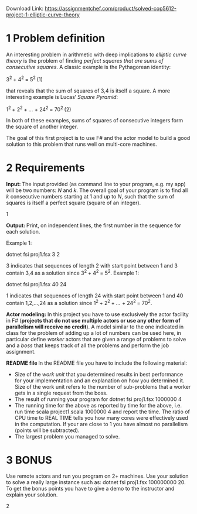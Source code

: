 Download Link: https://assignmentchef.com/product/solved-cop5612-project-1-elliptic-curve-theory
<br>
<h1>1           Problem definition</h1>

An interesting problem in arithmetic with deep implications to <em>elliptic curve theory </em>is the problem of finding <em>perfect squares that are sums of consecutive squares</em>. A classic example is the Pythagorean identity:

3<sup>2 </sup>+ 4<sup>2 </sup>= 5<sup>2                                                                                           </sup>(1)

that reveals that the sum of squares of 3<em>,</em>4 is itself a square. A more interesting example is Lucas‘ <em>Square Pyramid</em>:

1<sup>2 </sup>+ 2<sup>2 </sup>+ <em>… </em>+ 24<sup>2 </sup>= 70<sup>2                                                                            </sup>(2)

In both of these examples, sums of squares of consecutive integers form the square of another integer.

The goal of this first project is to use F# and the actor model to build a good solution to this problem that runs well on multi-core machines.

<h1>2           Requirements</h1>

<strong>Input: </strong>The input provided (as command line to your program, e.g. my app) will be two numbers: <em>N </em>and <em>k</em>. The overall goal of your program is to find all <em>k </em>consecutive numbers starting at 1 and up to <em>N</em>, such that the sum of squares is itself a perfect square (square of an integer).

1

<strong>Output: </strong>Print, on independent lines, the first number in the sequence for each solution.

Example 1:

dotnet fsi proj1.fsx 3 2

3 indicates that sequences of length 2 with start point between 1 and 3 contain 3,4 as a solution since 3<sup>2 </sup>+ 4<sup>2 </sup>= 5<sup>2</sup>. Example 1:

dotnet fsi proj1.fsx 40 24

1 indicates that sequences of length 24 with start point between 1 and 40 contain 1,2,…,24 as a solution since 1<sup>2 </sup>+ 2<sup>2 </sup>+ <em>… </em>+ 24<sup>2 </sup>= 70<sup>2</sup>.

<strong>Actor modeling: </strong>In this project you have to use exclusively the actor facility in F# (<strong>projects that do not use multiple actors or use any other form of parallelism will receive no credit</strong>). A model similar to the one indicated in class for the problem of adding up a lot of numbers can be used here, in particular define <em>worker </em>actors that are given a range of problems to solve and a <em>boss </em>that keeps track of all the problems and perform the job assignment.

<strong>README file       </strong>In the README file you have to include the following material:

<ul>

 <li>Size of the <em>work unit </em>that you determined results in best performance for your implementation and an explanation on how you determined it. Size of the work unit refers to the number of sub-problems that a worker gets in a single request from the boss.</li>

 <li>The result of running your program for dotnet fsi proj1.fsx 1000000 4</li>

 <li>The running time for the above as reported by time for the above, i.e. run time scala project1.scala 1000000 4 and report the time. The ratio of CPU time to REAL TIME tells you how many cores were effectively used in the computation. If your are close to 1 you have almost no parallelism (points will be subtracted).</li>

 <li>The largest problem you managed to solve.</li>

</ul>

<h1>3           BONUS</h1>

Use remote actors and run you program on 2+ machines. Use your solution to solve a really large instance such as: dotnet fsi proj1.fsx 100000000 20. To get the bonus points you have to give a demo to the instructor and explain your solution.

2